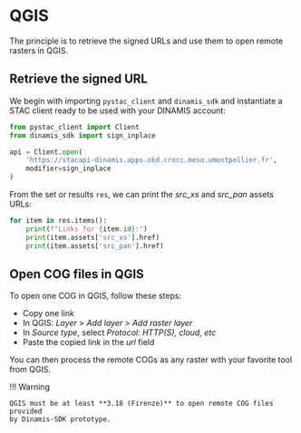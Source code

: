 
# QGIS

The principle is to retrieve the signed URLs and use them to open remote
rasters in QGIS.

## Retrieve the signed URL

We begin with importing `pystac_client` and `dinamis_sdk` and 
instantiate a STAC client ready to be used with your DINAMIS account:

```python
from pystac_client import Client
from dinamis_sdk import sign_inplace

api = Client.open(
    'https://stacapi-dinamis.apps.okd.crocc.meso.umontpellier.fr', 
    modifier=sign_inplace
)
```
From the set or results `res`, we can print the *src_xs* and *src_pan* assets 
URLs:

```python
for item in res.items():
    print(f"Links for {item.id}:")
    print(item.assets['src_xs'].href)
    print(item.assets['src_pan'].href)
```

## Open COG files in QGIS

To open one COG in QGIS, follow these steps:

- Copy one link
- In QGIS: *Layer* > *Add layer* > *Add raster layer*
- In *Source type*, select *Protocol: HTTP(S), cloud, etc*
- Paste the copied link in the *url* field

You can then process the remote COGs as any raster with your favorite tool 
from QGIS.

!!! Warning

    QGIS must be at least **3.18 (Firenze)** to open remote COG files provided 
    by Dinamis-SDK prototype.
